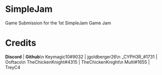 # SimpleJam
Game Submission for the 1st SimpleJam Game Jam

# Credits

**Discord**               | **Github**\n
Keymagic10#9032         | jgoldberger26\n
\_CYPH3R_#1731        | Ooftaco\n
TheChickenKnight#4315 | TheChickenKnight\n
Multi#1655            | TreyC4
